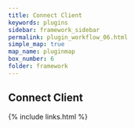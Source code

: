 ```yaml
---
title: Connect Client
keywords: plugins
sidebar: framework_sidebar
permalink: plugin_workflow_06.html
simple_map: true
map_name: pluginmap
box_number: 6
folder: framework
---
```


## Connect Client


{% include links.html %}
